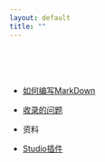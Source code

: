 ```yaml
---
layout: default
title: ""
---
```


<br>
<br>
<br>

- [如何编写MarkDown][MarkDown]

- [收录的问题][收录的问题]

- 资料

- [Studio插件][Studio插件]


[MarkDown]: /_posts/demo.md
[收录的问题]: /_posts/问题收录.md
[Studio插件]: /_posts/Studio实用插件.md












